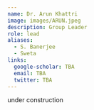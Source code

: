 ```yaml
---
name: Dr. Arun Khattri
image: images/ARUN.jpeg
description: Group Leader
role: lead
aliases:
  - S. Banerjee
  - Sweta
links:
  google-scholar: TBA
  email: TBA
  twitter: TBA
---
```


under construction
